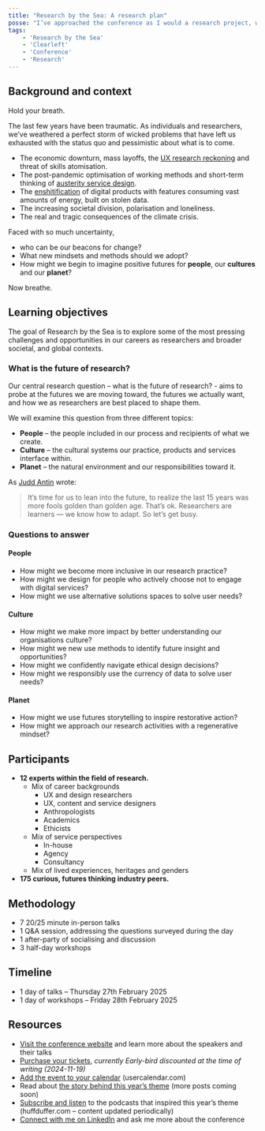 ```yaml
---
title: "Research by the Sea: A research plan"
posse: "I’ve approached the conference as I would a research project, with a research plan. Read more about what you’ll expect to learn at the two days in Feb 2025 at Research by the Sea."
tags:
    - 'Research by the Sea'
    - 'Clearleft'
    - 'Conference'
    - 'Research'
---
```


## Background and context

Hold your breath.

The last few years have been traumatic. As individuals and researchers, we’ve weathered a perfect storm of wicked problems that have left us exhausted with the status quo and pessimistic about what is to come.

- The economic downturn, mass layoffs, the [UX research reckoning](https://medium.com/onebigthought/the-ux-research-reckoning-is-here-c63710ea4084) and threat of skills atomisation.
- The post-pandemic optimisation of working methods and short-term thinking of [austerity service design](https://good.services/blog/88v68b4vmdzyl815xs65incq6ypau3).
- The [enshitification](https://www.youtube.com/watch?v=4EmstuO0Em8) of digital products with features consuming vast amounts of energy, built on stolen data.
- The increasing societal division, polarisation and loneliness.
- The real and tragic consequences of the climate crisis.

Faced with so much uncertainty,

- who can be our beacons for change?
- What new mindsets and methods should we adopt?
- How might we begin to imagine positive futures for **people**, our **cultures** and our **planet**?

Now breathe.

## Learning objectives 

The goal of Research by the Sea is to explore some of the most pressing challenges and opportunities in our careers as researchers and broader societal, and global contexts.

### What is the future of research?

Our central research question – what is the future of research? - aims to probe at the futures we are moving toward, the futures we actually want, and how we as researchers are best placed to shape them.

We will examine this question from three different topics:

- **People** – the people included in our process and recipients of what we create.
- **Culture** – the cultural systems our practice, products and services interface within.
- **Planet** – the natural environment and our responsibilities toward it.

As [Judd Antin](https://medium.com/onebigthought/the-ux-research-reckoning-is-here-c63710ea4084) wrote:

> It’s time for us to lean into the future, to realize the last 15 years was more fools golden than golden age. That’s ok. Researchers are learners — we know how to adapt. So let’s get busy.

### Questions to answer

#### People

- How might we become more inclusive in our research practice?
- How might we design for people who actively choose not to engage with digital services?
- How might we use alternative solutions spaces to solve user needs?

#### Culture

- How might we make more impact by better understanding our organisations culture?
- How might we new use methods to identify future insight and opportunities?
- How might we confidently navigate ethical design decisions?
- How might we responsibly use the currency of data to solve user needs?

#### Planet

- How might we use futures storytelling to inspire restorative action?
- How might we approach our research activities with a regenerative mindset?

## Participants

- **12 experts within the field of research.**
    - Mix of career backgrounds
        - UX and design researchers
        - UX, content and service designers
        - Anthropologists
        - Academics
        - Ethicists
    - Mix of service perspectives
        - In-house
        - Agency
        - Consultancy
    - Mix of lived experiences, heritages and genders
- **175 curious, futures thinking industry peers.**

## Methodology

- 7 20/25 minute in-person talks
- 1 Q&A session, addressing the questions surveyed during the day
- 1 after-party of socialising and discussion
- 3 half-day workshops

## Timeline

- 1 day of talks – Thursday 27th February 2025
- 1 day of workshops – Friday 28th February 2025

## Resources

- [Visit the conference website](https://researchbythesea.com/) and learn more about the speakers and their talks
- [Purchase your tickets](https://ti.to/clearleft/researchbythesea2025), *currently Early-bird discounted at the time of writing (2024-11-19)*
- [Add the event to your calendar](https://usercalendar.com/event/in-person-research-by-the-sea/) (usercalendar.com)
- Read about [the story behind this year’s theme](https://benjamin.parry.is/tagging/research-by-the-sea/) (more posts coming soon)
- [Subscribe and listen](https://huffduffer.com/tags/researchbythesea2025inspirationplaylist) to the podcasts that inspired this year’s theme (huffduffer.com – content updated periodically)
- [Connect with me on LinkedIn](https://www.linkedin.com/in/benjaminparry-/) and ask me more about the conference